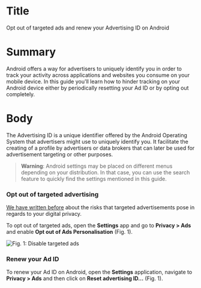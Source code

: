 # Title #
Opt out of targeted ads and renew your Advertising ID on Android

# Summary #
Android offers a way for advertisers to uniquely identify you in order to track your activity across applications and websites you consume on your mobile device. In this guide you'll learn how to hinder tracking on your Android device either by periodically resetting your Ad ID or by opting out completely.

# Body #
The Advertising ID is a unique identifier offered by the Android Operating System that advertisers might use to uniquely identify you. It facilitate the creating of a profile by advertisers or data brokers that can later be used for advertisement targeting or other purposes.

> **Warning**: Android settings may be placed on different menus depending on your distribution. In that case, you can use the search feature to quickly find the settings mentioned in this guide.

### Opt out of targeted advertising ###
[We have written before][1] about the risks that targeted advertisements pose in regards to your digital privacy.

To opt out of targeted ads, open the **Settings** app and go to **Privacy > Ads** and enable **Opt out of Ads Personalisation** (Fig. 1).

![Fig. 1: Disable targeted ads](../website-guides/images/Android/android-ads-opt-out.jpg?raw=true)

  

### Renew your Ad ID ###
To renew your Ad ID on Android, open the **Settings** application, navigate to **Privacy > Ads** and then click on **Reset advertising ID...** (Fig. 1).

[1]: https://privacyinternational.org/explainer/2976/how-do-tracking-companies-know-what-you-did-last-summer
